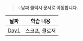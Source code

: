 > 💡**날짜 클릭시 문서로 이동합니다.**

|           날짜           |  학습 내용   |
|:----------------------:|:--------:|
| [Day1](day1/README.md) | 스코프, 클로저 |
